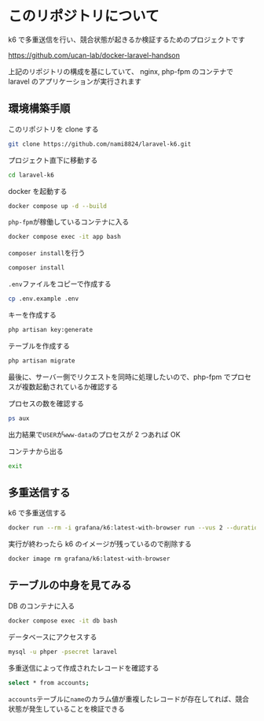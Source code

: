 # このリポジトリについて

k6 で多重送信を行い、競合状態が起きるか検証するためのプロジェクトです

https://github.com/ucan-lab/docker-laravel-handson

上記のリポジトリの構成を基にしていて、 nginx, php-fpm のコンテナで laravel のアプリケーションが実行されます

## 環境構築手順

このリポジトリを clone する

```sh
git clone https://github.com/nami8824/laravel-k6.git
```

プロジェクト直下に移動する

```sh
cd laravel-k6
```

docker を起動する

```sh
docker compose up -d --build
```

`php-fpm`が稼働しているコンテナに入る

```sh
docker compose exec -it app bash
```

`composer install`を行う

```sh
composer install
```

`.env`ファイルをコピーで作成する

```sh
cp .env.example .env
```

キーを作成する

```sh
php artisan key:generate
```

テーブルを作成する

```sh
php artisan migrate
```

最後に、サーバー側でリクエストを同時に処理したいので、php-fpm でプロセスが複数起動されているか確認する

プロセスの数を確認する

```sh
ps aux
```

出力結果で`USER`が`www-data`のプロセスが 2 つあれば OK

コンテナから出る

```sh
exit
```

## 多重送信する

k6 で多重送信する

```sh
docker run --rm -i grafana/k6:latest-with-browser run --vus 2 --duration 10s - < k6/script.js
```

実行が終わったら k6 のイメージが残っているので削除する

```sh
docker image rm grafana/k6:latest-with-browser
```

## テーブルの中身を見てみる

DB のコンテナに入る

```sh
docker compose exec -it db bash
```

データベースにアクセスする

```sh
mysql -u phper -psecret laravel
```

多重送信によって作成されたレコードを確認する

```sh
select * from accounts;
```

`accounts`テーブルに`name`のカラム値が重複したレコードが存在してれば、競合状態が発生していることを検証できる
